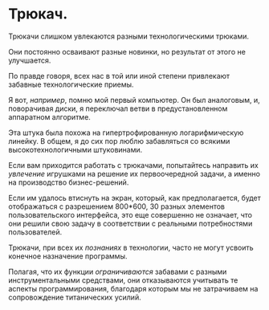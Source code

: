 # Трюкач.
Трюкачи слишком увлекаются разными технологическими трюками.

Они постоянно осваивают разные новинки, но результат от этого не улучшается.

По правде говоря, всех нас в той или иной степени привлекают забавные технологические приемы.

Я вот, *например*, помню мой первый компьютер.
Он был аналоговым, и, поворачивая диски,
я переключал ветви в предустановленном аппаратном алгоритме.

Эта штука была похожа на гипертрофированную логарифмическую линейку.
В общем, я до сих пор люблю забавляться со всякими высокотехнологичными штуковинами.

Если вам приходится работать с трюкачами,
попытайтесь направить их *увлечение* игрушками на решение их первоочередной задачи,
а именно на производство бизнес-решений.

Если им удалось втиснуть на экран, который, как предполагается, будет отображаться с разрешением 800*600,
30 разных элементов пользовательского интерфейса, это еще совершенно не означает,
что они решили свою задачу в соответствии с реальными потребностями пользователей.

Трюкачи, при всех их *познаниях* в технологии,
часто не могут усвоить конечное назначение программы.

Полагая, что их функции *ограничиваются* забавами с разными инструментальными средствами,
они отказываются учитывать те аспекты программирования,
благодаря которым мы не затрачиваем на сопровождение титанических усилий.